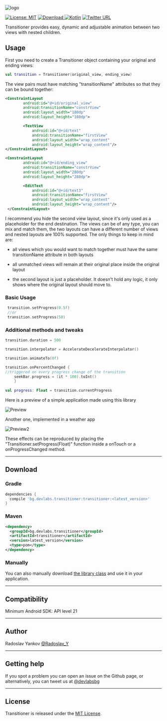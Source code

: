 ![logo](https://raw.githubusercontent.com/dev-labs-bg/transitioner/master/logo.png)

[![License: MIT](https://img.shields.io/badge/license-MIT-a31f34.svg?style=flat-square)](https://opensource.org/licenses/MIT) [ ![Download](https://img.shields.io/bintray/v/radoslav/maven/transitioner.svg?style=flat-square&label=version) ](https://bintray.com/radoslav/maven/transitioner/0.0.1/link)[![Kotlin](https://img.shields.io/badge/kotlin-1.2.0-f5801e.svg?style=flat-square)](http://kotlinlang.org) [![Twitter URL](https://img.shields.io/badge/twitter-%40devlabsbg-1DA1F2.svg?style=flat-square&logo=twitter)](http://twitter.com/devlabsbg)

Transitioner provides easy, dynamic and adjustable animation between two views with nested children. 

## Usage

First you need to create a Transitioner object containing your original and ending views:

```kotlin
val transition = Transitioner(original_view, ending_view)
```
  
The view pairs must have matching "transitionName" attributes so that they can be bound together:

```xml
<ConstraintLayout
        android:id="@+id/original_view"
        android:transitionName="constrView"
        android:layout_width="180dp"
        android:layout_height="180dp">

        <TextView
            android:id="@+id/text"
            android:transitionName="firstView"
            android:layout_width="wrap_content"
            android:layout_height="wrap_content"/>
</ConstraintLayout>

<ConstraintLayout
        android:id="@+id/ending_view"
        android:transitionName="constrView"
        android:layout_width="280dp"
        android:layout_height="280dp">

        <EditText
            android:id="@+id/text3"
            android:transitionName="firstView"
            android:layout_width="wrap_content"
            android:layout_height="wrap_content"/>
 </ConstraintLayout>
```

I recommend you hide the second view layout, since it's only used as a placeholder for the end destination.
The views can be of any type, you can mix and match them, the two layouts can have a different number of views and nested layouts are 100% supported. The only things to keep in mind are:

-  all views which you would want to match together must have the same transitionName attribute in both layouts

-  all unmatched views will remain at their original place inside the original layout

-  the second layout is just a placeholder. It doesn't hold any logic, it only shows where the original layout should move to.

### Basic Usage

```kotlin
 transition.setProgress(0.5f)
 //or
 transition.setProgress(50)
```

### Additional methods and tweaks
```kotlin
transition.duration = 500

transition.interpolator = AccelerateDecelerateInterpolator()

transition.animateTo(0f)

transition.onPercentChanged {
//triggered on every progress change of the transition
    seekBar.progress = (it * 100).toInt()
    }
    
val progress: Float = transition.currentProgress

```

Here is a preview of a simple application made using this library

![Preview](https://raw.githubusercontent.com/dev-labs-bg/transitioner/master/preview.gif)

Another one, implemented in a weather app

![Preview2](https://raw.githubusercontent.com/dev-labs-bg/transitioner/master/preview2.gif)

These effects can be reproduced by placing the "Transitioner.setProgress(Float)" function inside a onTouch or a onProgressChanged method.

---
## Download

### Gradle

```gradle
dependencies {
  compile 'bg.devlabs.transitioner:transitioner:<latest_version>'
}
 ```
 
### Maven
```xml
<dependency>
  <groupId>bg.devlabs.transitioner</groupId>
  <artifactId>transitioner</artifactId>
  <version>latest_version</version>
  <type>pom</type>
</dependency>
```

### Manually

You can also manually download [the library class](https://github.com/dev-labs-bg/transitioner/blob/master/transitioner/src/main/java/bg/devlabs/transitioner/Transitioner.kt) and use it in your application.

---
## Compatibility

Minimum Android SDK: API level 21

---
## Author

Radoslav Yankov [@Radoslav_Y](https://twitter.com/Radoslav_Y)

---
## Getting help

If you spot a problem you can open an issue on the Github page, or alternatively, you can tweet us at [@devlabsbg](https://twitter.com/devlabsbg)

---
## License

Transitioner is released under the [MIT License](https://gitlab.com/SimonaStoyanova/flying-fab/blob/master/LICENSE).
